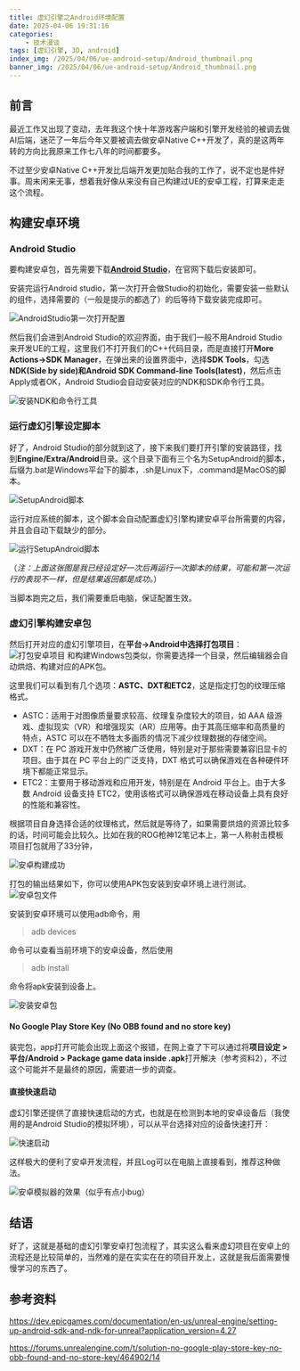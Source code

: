 ```yaml
---
title: 虚幻引擎之Android环境配置
date: 2025-04-06 19:31:16
categories: 
	- 技术漫谈
tags: [虚幻引擎, 3D, android]
index_img: /2025/04/06/ue-android-setup/Android_thumbnail.png
banner_img: /2025/04/06/ue-android-setup/Android_thumbnail.png 
---
```


## 前言
最近工作又出现了变动，去年我这个快十年游戏客户端和引擎开发经验的被调去做AI后端，迷茫了一年后今年又要被调去做安卓Native C++开发了，真的是这两年转的方向比我原来工作七八年的时间都要多。

不过至少安卓Native C++开发比后端开发更加贴合我的工作了，说不定也是件好事。周末闲来无事，想着我好像从来没有自己构建过UE的安卓工程，打算来走走这个流程。


## 构建安卓环境
### Android Studio
要构建安卓包，首先需要下载[**Android Studio**](https://developer.android.google.cn/studio?hl=zh-cn)，在官网下载后安装即可。

安装完运行Android studio，第一次打开会做Studio的初始化，需要安装一些默认的组件，选择需要的（一般是提示的都选了）的后等待下载安装完成即可。

![AndroidStudio第一次打开配置](android_studio_setup.png)

然后我们会进到Android Studio的欢迎界面，由于我们一般不用Android Studio来开发UE的工程，这里我们不打开我们的C++代码目录，而是直接打开**More Actions->SDK Manager**，在弹出来的设置界面中，选择**SDK Tools**，勾选**NDK(Side by side)和Android SDK Command-line Tools(latest)**，然后点击Apply或者OK，Android Studio会自动安装对应的NDK和SDK命令行工具。

![安装NDK和命令行工具](sdk_manager.png)

### 运行虚幻引擎设定脚本
好了，Android Studio的部分就到这了，接下来我们要打开引擎的安装路径，找到**Engine/Extra/Android**目录。这个目录下面有三个名为SetupAndroid的脚本，后缀为.bat是Windows平台下的脚本，.sh是Linux下，.command是MacOS的脚本。

![SetupAndroid脚本](setup_android_script.png)

运行对应系统的脚本，这个脚本会自动配置虚幻引擎构建安卓平台所需要的内容，并且会自动下载缺少的部分。

![运行SetupAndroid脚本](run_setup_android.png)

（*注：上面这张图是我已经设定好一次后再运行一次脚本的结果，可能和第一次运行的表现不一样，但是结果返回都是成功。*）

当脚本跑完之后，我们需要重启电脑，保证配置生效。

### 虚幻引擎构建安卓包

然后打开对应的虚幻引擎项目，在**平台->Android中选择打包项目**：
![打包安卓项目](build_android_project.png)
和构建Windows包类似，你需要选择一个目录，然后编辑器会自动烘焙、构建对应的APK包。

这里我们可以看到有几个选项：**ASTC、DXT和ETC2**，这是指定打包的纹理压缩格式。

- ASTC：适用于对图像质量要求较高、纹理复杂度较大的项目，如 AAA 级游戏、虚拟现实（VR）和增强现实（AR）应用等。由于其高压缩率和高质量的特点，ASTC 可以在不牺牲太多画质的情况下减少纹理数据的存储空间。
- DXT：在 PC 游戏开发中仍然被广泛使用，特别是对于那些需要兼容旧显卡的项目。由于其在 PC 平台上的广泛支持，DXT 格式可以确保游戏在各种硬件环境下都能正常显示。
- ETC2：主要用于移动游戏和应用开发，特别是在 Android 平台上。由于大多数 Android 设备支持 ETC2，使用该格式可以确保游戏在移动设备上具有良好的性能和兼容性。

根据项目自身选择合适的纹理格式，然后就是等待了，如果需要烘焙的资源比较多的话，时间可能会比较久。比如在我的ROG枪神12笔记本上，第一人称射击模板项目打包就用了33分钟，

![安卓构建成功](Android_build_success.png)

打包的输出结果如下，你可以使用APK包安装到安卓环境上进行测试。
![安卓包文件](Android_package_file.png)

安装到安卓环境可以使用adb命令，用

> adb devices

命令可以查看当前环境下的安卓设备，然后使用
> adb install

命令将apk安装到设备上。

![安装安卓包](install_android_package.png)

#### No Google Play Store Key (No OBB found and no store key)
装完包，app打开可能会出现上面这个报错，在网上查了下可以通过将**项目设定 > 平台/Android > Package game data inside .apk**打开解决（参考资料2），不过这个可能并不是最终的原因，需要进一步的调查。

#### 直接快速启动
虚幻引擎还提供了直接快速启动的方式，也就是在检测到本地的安卓设备后（我使用的是Android Studio的模拟环境），可以从平台选择对应的设备快速打开：

![快速启动](android_quick_start.png)

这样极大的便利了安卓开发流程，并且Log可以在电脑上直接看到，推荐这种做法。

![安卓模拟器的效果（似乎有点小bug）](Android_sim.gif)

## 结语
好了，这就是基础的虚幻引擎安卓打包流程了，其实这么看来虚幻项目在安卓上的流程还是比较简单的，当然难的是在实实在在的项目开发上，这就是我后面需要慢慢学习的东西了。

## 参考资料
https://dev.epicgames.com/documentation/en-us/unreal-engine/setting-up-android-sdk-and-ndk-for-unreal?application_version=4.27

https://forums.unrealengine.com/t/solution-no-google-play-store-key-no-obb-found-and-no-store-key/464902/14